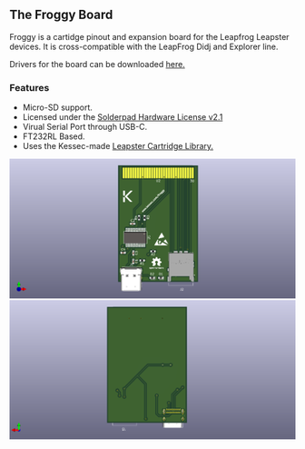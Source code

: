 ## The Froggy Board
Froggy is a cartidge pinout and expansion board for the Leapfrog Leapster devices. It is cross-compatible with the LeapFrog Didj and Explorer line.

Drivers for the board can be downloaded [here.](https://www.ftdichip.com/Drivers/VCP.htm)

### Features
- Micro-SD support.
- Licensed under the [Solderpad Hardware License v2.1](https://solderpad.org/licenses/SHL-2.1/)
- Virual Serial Port through USB-C.
- FT232RL Based.
- Uses the Kessec-made [Leapster Cartridge Library.](https://github.com/kessec/leapster-cart)

![3D Model Front](images/froggy.png)
![3D Model Back](images/froggy-back.png)
